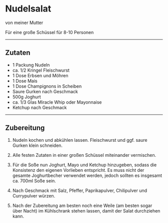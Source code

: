 # Nudelsalat

von meiner Mutter

Für eine große Schüssel für 8-10 Personen

---

## Zutaten

- 1 Packung Nudeln
- ca. 1/2 Kringel Fleischwurst
- 1 Dose Erbsen und Möhren
- 1 Dose Mais
- 1 Dose Champignons in Scheiben
- Saure Gurken nach Geschmack
- 500g Joghurt
- ca. 1/3 Glas Miracle Whip oder Mayonnaise
- Ketchup nach Geschmack

---

## Zubereitung

1. Nudeln kochen und abkühlen lassen. Fleischwurst und ggf. saure Gurken klein schneiden.

2. Alle festen Zutaten in einer großen Schüssel miteinander vermischen.

3. Für die Soße nun Joghurt, Mayo und Ketchup hinzugeben, sodass die Konsistenz den eigenen Vorlieben entspricht. Es muss nicht der gesamte Joghurtbecher verwendet werden, jedoch sollten es insgesamt ca. 700ml Soße sein.

4. Nach Geschmack mit Salz, Pfeffer, Paprikapulver, Chilipulver und Currypulver würzen.

5. Nach der Zubereitung am besten noch eine Weile (am besten sogar über Nacht) im Kühlschrank stehen lassen, damit der Salat durchziehen kann.